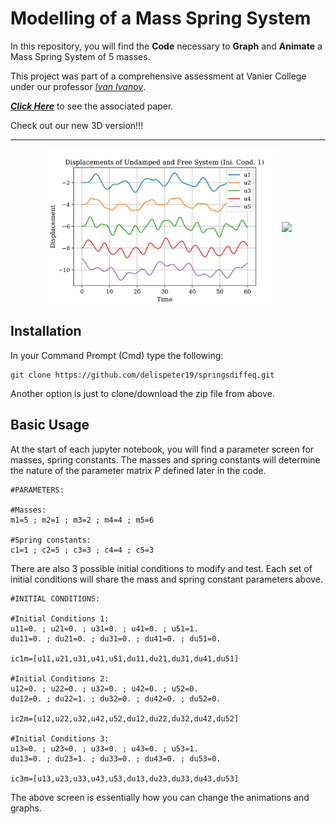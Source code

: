 # Modelling of a Mass Spring System

In this repository, you will find the <b>Code</b> necessary to <b>Graph</b> and <b>Animate</b> a Mass Spring System of 5 masses. 

This project was part of a comprehensive assessment at Vanier College under our professor <a href="http://euclid.vaniercollege.qc.ca/~iti/"><i>Ivan Ivanov</i></a>.

<a href="http://euclid.vaniercollege.qc.ca/~iti/proj/John_Peter_MS.pdf"><b><i>Click Here</i></b></a> to see the associated paper.

Check out our new 3D version!!!



<hr>

<div align="center">
	<img align="middle" height="250px" src="Assets\D1.png" />
	<img align="middle" height="300px" src="Assets\UndampedFreeAni.gif" />
</div>

## Installation
In your Command Prompt (Cmd) type the following:
```
git clone https://github.com/delispeter19/springsdiffeq.git
```
Another option is just to clone/download the zip file from above.

## Basic Usage
At the start of each jupyter notebook, you will find a parameter screen for masses, spring constants. The masses and spring constants will determine the nature of the parameter matrix <i>P</i> defined later in the code.

```
#PARAMETERS:

#Masses:
m1=5 ; m2=1 ; m3=2 ; m4=4 ; m5=6

#Spring constants:
c1=1 ; c2=5 ; c3=3 ; c4=4 ; c5=3

```
There are also 3 possible initial conditions to modify and test. Each set of initial conditions will share the mass and spring constant parameters above. 

```
#INITIAL CONDITIONS:

#Initial Conditions 1:
u11=0. ; u21=0. ; u31=0. ; u41=0. ; u51=1.
du11=0. ; du21=0. ; du31=0. ; du41=0. ; du51=0.

ic1m=[u11,u21,u31,u41,u51,du11,du21,du31,du41,du51]

#Initial Conditions 2:
u12=0. ; u22=0. ; u32=0. ; u42=0. ; u52=0.
du12=0. ; du22=1. ; du32=0. ; du42=0. ; du52=0.

ic2m=[u12,u22,u32,u42,u52,du12,du22,du32,du42,du52]

#Initial Conditions 3:
u13=0. ; u23=0. ; u33=0. ; u43=0. ; u53=1.
du13=0. ; du23=1. ; du33=0. ; du43=0. ; du53=0.
      
ic3m=[u13,u23,u33,u43,u53,du13,du23,du33,du43,du53]
```
The above screen is essentially how you can change the animations and graphs.

